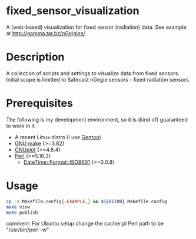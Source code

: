 fixed_sensor_visualization
==========================

A (web-based) visualization for fixed sensor (radiation) data.
See example at http://gamma.tar.bz/nGeigies/

# Description

A collection of scripts and settings to visualize data from fixed sensors. Initial scope is limitted to Safecast nGegie sensors - fixed radiation sensors.

# Prerequisites

The following is my development environment, so it is (kind of) guaranteed to work in it.
* A recent Linux distro (I use [Gentoo](http://gentoo.org/))
* [GNU make](https://www.gnu.org/software/make/) {>=3.82}
* [GNUplot](http://gnuplot.info/) {>=4.6.4}
* [Perl](http://perl.org/) {>=5.16.3}
	* [DateTime::Format::ISO8601](http://search.cpan.org/~jhoblitt/DateTime-Format-ISO8601-0.08/) {>=0.0.8}

# Usage
```bash
cp -a Makefile.config{.EXAMPLE,} && ${EDITOR} Makefile.config
make view
make publish
```

comment:
For Ubuntu setup change the cacher.pl Perl path to be "/usr/bin/perl -w"
